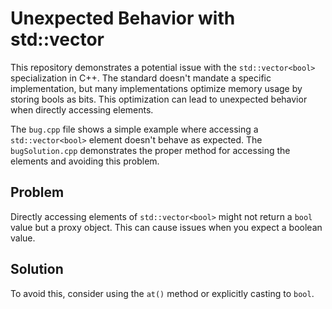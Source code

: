 # Unexpected Behavior with std::vector<bool>

This repository demonstrates a potential issue with the `std::vector<bool>` specialization in C++.  The standard doesn't mandate a specific implementation, but many implementations optimize memory usage by storing bools as bits. This optimization can lead to unexpected behavior when directly accessing elements.

The `bug.cpp` file shows a simple example where accessing a `std::vector<bool>` element doesn't behave as expected.  The `bugSolution.cpp` demonstrates the proper method for accessing the elements and avoiding this problem.

## Problem
Directly accessing elements of `std::vector<bool>` might not return a `bool` value but a proxy object.  This can cause issues when you expect a boolean value. 

## Solution
To avoid this, consider using the `at()` method or explicitly casting to `bool`.